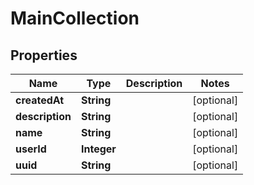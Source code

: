 

# MainCollection


## Properties

| Name | Type | Description | Notes |
|------------ | ------------- | ------------- | -------------|
|**createdAt** | **String** |  |  [optional] |
|**description** | **String** |  |  [optional] |
|**name** | **String** |  |  [optional] |
|**userId** | **Integer** |  |  [optional] |
|**uuid** | **String** |  |  [optional] |



